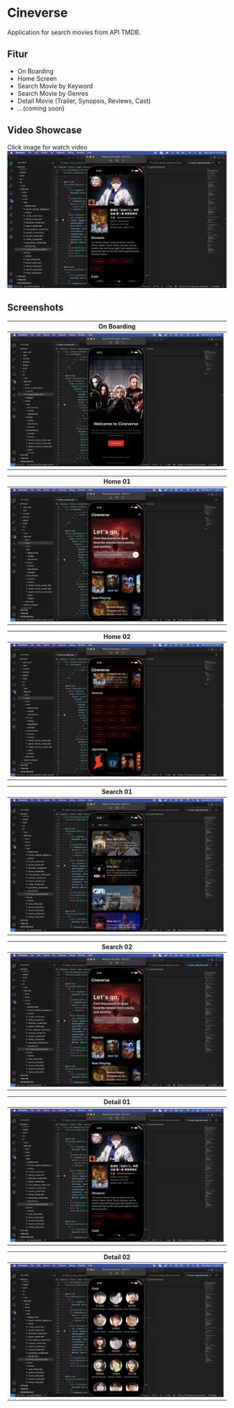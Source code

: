 
# Cineverse

Application for search movies from API TMDB.

## Fitur

- On Boarding
- Home Screen
- Search Movie by Keyword
- Search Movie by Genres
- Detail Movie (Trailer, Synopsis, Reviews, Cast)
- ...(coming soon)

## Video Showcase
Click image for watch video
[![Video Showcase](https://github.com/rickyricko302/cineverse/blob/main/screenshots/Detail%2001%20Screen.png)](https://drive.google.com/file/d/1j5YcsrtMJkPRlS7mEwnTEBaEmhkJePlO/view?usp=sharing)

## Screenshots
| On Boarding |
|:------:|
| ![On Boarding](https://github.com/rickyricko302/cineverse/blob/main/screenshots/OnBoarding%20Screen.png) | 

| Home 01|
|:------:|
| ![Home 01](https://github.com/rickyricko302/cineverse/blob/main/screenshots/Home%2001%20Screen.png) |

| Home 02 |
|:------:|
| ![Home 02](https://github.com/rickyricko302/cineverse/blob/main/screenshots/Home%2002%20Screen.png) |

| Search 01 |
|:-------:|
| ![Search 01](https://github.com/rickyricko302/cineverse/blob/main/screenshots/Search%20Screen.png) |

| Search 02 |
|:-------:|
| ![Search 02](https://github.com/rickyricko302/cineverse/blob/main/screenshots/Search%2001%20Screen.png)|

| Detail 01 |
|:-------:|
| ![Detail 01](https://github.com/rickyricko302/cineverse/blob/main/screenshots/Detail%2001%20Screen.png) |

| Detail 02 |
|:-------:|
| ![Detail 02](https://github.com/rickyricko302/cineverse/blob/main/screenshots/Detail%2002%20Screen.png) |
